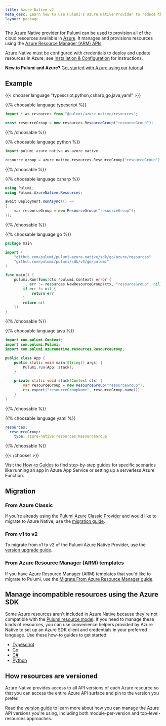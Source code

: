 ```yaml
---
title: Azure Native v2
meta_desc: Learn how to use Pulumi's Azure Native Provider to reduce the complexity of managing and provisioning Azure resources with Azure Resource Manager (ARM) APIs.
layout: package
---
```


The Azure Native provider for Pulumi can be used to provision all of the cloud resources available in [Azure](https://azure.microsoft.com/en-us/). It manages and provisions resources using the [Azure Resource Manager (ARM) APIs](https://docs.microsoft.com/en-us/rest/api/resources/).

Azure Native must be configured with credentials to deploy and update resources in Azure; see [Installation & Configuration](./installation-configuration) for instructions.

**New to Pulumi and Azure?** [Get started with Azure using our tutorial](/docs/get-started/azure)

## Example

{{< chooser language "typescript,python,csharp,go,java,yaml" >}}

{{% choosable language typescript %}}

```typescript
import * as resources from "@pulumi/azure-native/resources";

const resourceGroup = new resources.ResourceGroup("resourceGroup");
```

{{% /choosable %}}

{{% choosable language python %}}

```python
import pulumi_azure_native as azure_native

resource_group = azure_native.resources.ResourceGroup("resourceGroup")
```

{{% /choosable %}}

{{% choosable language csharp %}}

```csharp
using Pulumi;
using Pulumi.AzureNative.Resources;

await Deployment.RunAsync(() =>
{
    var resourceGroup = new ResourceGroup("resourceGroup");
});
```

{{% /choosable %}}

{{% choosable language go %}}

```go
package main

import (
    "github.com/pulumi/pulumi-azure-native/sdk/go/azure/resources"
    "github.com/pulumi/pulumi/sdk/v3/go/pulumi"
)

func main() {
    pulumi.Run(func(ctx *pulumi.Context) error {
        _, err := resources.NewResourceGroup(ctx, "resourceGroup", nil)
        if err != nil {
            return err
        }
        return nil
    })
}
```

{{% /choosable %}}

{{% choosable language java %}}

```java
import com.pulumi.Context;
import com.pulumi.Pulumi;
import com.pulumi.azurenative.resources.ResourceGroup;

public class App {
    public static void main(String[] args) {
        Pulumi.run(App::stack);
    }

    private static void stack(Context ctx) {
        var resourceGroup = new ResourceGroup("resourceGroup");
        ctx.export("resourceGroupName", resourceGroup.name());
    }
}
```

{{% /choosable %}}

{{% choosable language yaml %}}

```yaml
resources:
  resourceGroup:
    type: azure-native:resources:ResourceGroup
```

{{% /choosable %}}

{{< /chooser >}}

Visit the [How-to Guides](./how-to-guides) to find step-by-step guides for specific scenarios like running an app in Azure App Service or setting up a serverless Azure Function.

## Migration

### From Azure Classic

If you're already using the [Pulumi Azure Classic Provider](/registry/packages/azure) and would like to migrate to Azure Native, use the [migration guide](./from-classic).

### From v1 to v2

To migrate from v1 to v2 of the Pulumi Azure Native Provider, use the [version upgrade guide](./from-v1-to-v2/).

### From Azure Resource Manager (ARM) templates

If you have Azure Resource Manager (ARM) templates that you'd like to migrate to Pulumi, use the [Migrate From Azure Resource Manager guide](/docs/guides/adopting/from_azure).

## Manage incompatible resources using the Azure SDK

Some Azure resources aren't included in Azure Native because they're not compatible with the [Pulumi resource model](/docs/concepts/how-pulumi-works). If you need to manage these kinds of resources, you can use convenience helpers provided by Azure Native to set up an Azure SDK client and credentials in your preferred language. Use these how-to guides to get started:

* [Typescript](/registry/packages/azure-native/how-to-guides/azure-ts-call-azure-sdk)
* [Go](/registry/packages/azure-native/how-to-guides/azure-go-call-azure-sdk)
* [C#](/registry/packages/azure-native/how-to-guides/azure-cs-call-azure-api)
* [Python](/registry/packages/azure-native/how-to-guides/azure-py-call-azure-sdk)

## How resources are versioned

Azure Native provides access to all API versions of each Azure resource so that you can access the entire Azure API surface and pin to the version you prefer.

Read the [version guide](./version-guide) to learn more about how you can manage the Azure API versions you're using, including both module-per-version and top-level-resources approaches.
